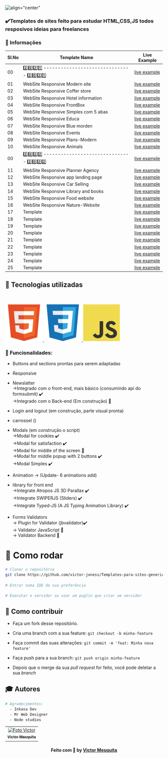 ![align="center"](https://evernote.com/blog/wp-content/uploads/2018/01/Templates-Guide-header-640x360-640x360.png)

<h3 >
✔️Templates de sites feito para estudar HTML,CSS,JS todos resposivos ideias para freelances
</h3>

### 🔖 Informações

|Sl.No| Template Name  | Live Example |
|-----|----------------|--------------|
|  00  | 2️⃣0️⃣2️⃣1️⃣   -------------------------------  2️⃣0️⃣2️⃣1️⃣  |[live example](#)|
|  01  | WebSite Responsive Modern site        |[live example](https://imgur.com/gallery/C30dh76)|	                                                  
|  02  | WebSite Responsive Coffer store       |[live example](https://imgur.com/gallery/JfvETMJ)|    
|  03  | WebSite Responsive Hotel information  |[live example](https://imgur.com/gallery/qga2CZO)|	 
|  04  | WebSite Responsive FrontBox           |[live example](https://imgur.com/gallery/N45wO5a)|	 
|  05  | WebSite Responsive Simples com 5 abas |[live example](https://imgur.com/gallery/y85LHdj)|
|  06  | WebSite Responsive Educa              |[live example](https://imgur.com/gallery/Fqjz1XC)|
|  07  | WebSite Responsive Blue morden        |[live example](https://imgur.com/gallery/4oiyloA)|
|  08  | WebSite Responsive Events             |[live example](https://imgur.com/gallery/MeiUwk4)|
|  09  | WebSite Responsive Plans-Modern       |[live example](https://imgur.com/gallery/p1ufzzo)|
|  10  | WebSite Responsive Animals            |[live example](https://imgur.com/gallery/w7b1zgO)|
|  00  | 2️⃣0️⃣2️⃣2️⃣  -------------------------------  2️⃣0️⃣2️⃣2️⃣  |[live example](#)|
|  11  | WebSite Responsive Planner Agency     |[live example](https://imgur.com/gallery/zXx626h)|
|  12  | WebSite Responsive app landing page   |[live example](https://imgur.com/gallery/h64F995)|
|  13  | WebSite Responsive Car Selling        |[live example](https://imgur.com/gallery/XztsemN)|
|  14  | WebSite Responsive Library and books  |[live example](https://imgur.com/gallery/2XVvdPQ)|
|  15  | WebSite Responsive Food website       |[live example](https://imgur.com/gallery/Ltk8DtL)|
|  16  | WebSite Responsive Nature-Website     |[live example](https://imgur.com/gallery/fV1rP1z)|
|  17  | Template |[live example](#)|
|  18  | Template |[live example](#)|
|  19  | Template |[live example](#)|
|  20  | Template |[live example](#)|
|  21  | Template |[live example](#)|
|  22  | Template |[live example](#)|
|  23  | Template |[live example](#)|
|  24  | Template |[live example](#)|
|  25  | Template |[live example](#)|



## 🚀 Tecnologias utilizadas 

<br/>
<p align="left">
  <a href="https://developer.mozilla.org/pt-BR/docs/Web/HTML" target="_blank">
    <img
      src="https://raw.githubusercontent.com/devicons/devicon/master/icons/html5/html5-original.svg"
      alt="HTML5"
      width="120"
      height="120"
    />
  </a>

  <a href="https://developer.mozilla.org/pt-BR/docs/Web/CSS" target="_blank">
    <img
      src="https://raw.githubusercontent.com/devicons/devicon/master/icons/css3/css3-original.svg"
      alt="Css3"
      width="120"
      height="120"
    />
  </a>
  
  <a href="https://developer.mozilla.org/en-US/docs/Web/JavaScript" target="_blank">
    <img
      src="https://raw.githubusercontent.com/devicons/devicon/master/icons/javascript/javascript-original.svg"
      alt="javascript"
      width="120"
      height="120"
    />
  </a>
</p>


### :memo: Funcionalidades: 
- Buttons and sections prontas para serem adaptadas
- Responsive
- Newslatter                                                                                    
  ->Integrado com o front-end, mais básico (consumindo api do formsubmit) ✔️                                                               
  ->Integrado com o Back-end (Em construção) 🚧
  
- Login and logout (em construção, parte visual pronta)
- carrossel ()
- Modals (em construção o script)                                                            
  ->Modal for cookies ✔️                                                          
  ->Modal for satisfaction ✔️                                        
  ->Modal for middle of the screen 🚧                                                                
  ->Modal for middle popup with 2 buttons ✔️   
  ->Modal Simples ✔️                                                                    
- Animation -> (Update- 6 animations add)
- library for front end                                                     
    ->Integrate Atropos JS 3D Parallax ✔️                                                                              
    ->Integrate SWIPERJS (Sliders) ✔️                               
    ->Integrate Typed-JS (A JS Typing Animation Library) ✔️                                            
- Forms Validators                                                           
  -> Plugin for Validator (jbvalidator)✔️                                                    
  -> Validator JavaScript 🚧                                                     
  -> Validator Backend 🚧                                                    
# 👷 Como rodar

```bash
# Clonar o repositório
git clone https://github.com/victor-joness/Templates-para-sites-genericos-freelances

# Entrar numa IDE de sua preferência 

# Executar o servidor ou usar um puglin que criar um servidor

```

## 🤔 Como contribuir <br/>

- Faça um fork desse repositório.
- Cria uma branch com a sua feature: `git checkout -b minha-feature`
- Faça commit das suas alterações: `git commit -m 'feat: Minha nova feature'`
- Faça push para a sua branch: `git push origin minha-feature`

- Depois que o merge da sua *pull request* for feito, você pode deletar a sua *branch*


## :mortar_board: Autores
```bash
# Agradecimentos:
  - Inkasa Dev
  - Mr Web Designer
  - Node studios
```

<table align="center">
    <tr>
        <td align="center">
            <a href="https://github.com/victor-joness">
                <img src="https://i.imgur.com/vBnNiVV.png" width="150px;" alt="Foto Victor"/>
                <br />
                <sub><b>Victor Mesquita<sub><b>
            </a>
        </td>    
    </tr>
</table>
<h4 align="center">
   Feito com 💜 by  <a href="https://www.linkedin.com/in/victor-mesquita-b6a211198/" target="_blank"> Victor Mesquita </a>
</h4>
